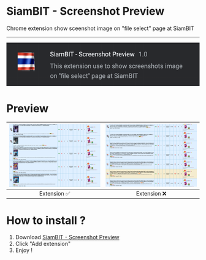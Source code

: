 # SiamBIT - Screenshot Preview
Chrome extension show sceenshot image on "file select" page at SiamBIT
_____
![](README/pic.png)
<br>

# Preview
|![](README/pic1.jpg)|![](README/pic2.jpg)|
|:-----:|:-----:|
|Extension ✅|Extension ❌|

# How to install ?
1. Download [SiamBIT - Screenshot Preview](https://chrome.google.com/webstore/detail/siambit-screenshot-previe/iknphfhlfopmgaodeckogohcipnepgdl)
2. Click "Add extension"
3. Enjoy !
